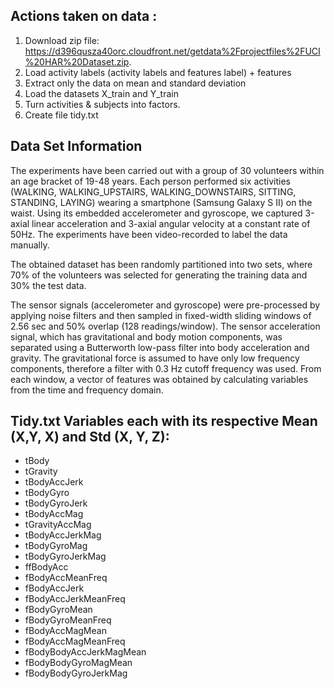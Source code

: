 ## Actions taken on data :
1. Download zip file: https://d396qusza40orc.cloudfront.net/getdata%2Fprojectfiles%2FUCI%20HAR%20Dataset.zip.
2. Load activity labels (activity labels and features label) + features
3. Extract only the data on mean and standard deviation
4. Load the datasets X_train and Y_train
5. Turn activities & subjects into factors.
6. Create file tidy.txt

## Data Set Information
The experiments have been carried out with a group of 30 volunteers within an age bracket of 19-48 years. Each person performed six activities (WALKING, WALKING_UPSTAIRS, WALKING_DOWNSTAIRS, SITTING, STANDING, LAYING) wearing a smartphone (Samsung Galaxy S II) on the waist. Using its embedded accelerometer and gyroscope, we captured 3-axial linear acceleration and 3-axial angular velocity at a constant rate of 50Hz. The experiments have been video-recorded to label the data manually. 

The obtained dataset has been randomly partitioned into two sets, where 70% of the volunteers was selected for generating the training data and 30% the test data. 

The sensor signals (accelerometer and gyroscope) were pre-processed by applying noise filters and then sampled in fixed-width sliding windows of 2.56 sec and 50% overlap (128 readings/window). The sensor acceleration signal, which has gravitational and body motion components, was separated using a Butterworth low-pass filter into body acceleration and gravity. The gravitational force is assumed to have only low frequency components, therefore a filter with 0.3 Hz cutoff frequency was used. From each window, a vector of features was obtained by calculating variables from the time and frequency domain.

## Tidy.txt Variables each with its respective Mean (X,Y, X) and Std (X, Y, Z):
- tBody
- tGravity 
- tBodyAccJerk 
- tBodyGyro 
- tBodyGyroJerk 
- tBodyAccMag
- tGravityAccMag
- tBodyAccJerkMag 
- tBodyGyroMag 
- tBodyGyroJerkMag
- ffBodyAcc
- fBodyAccMeanFreq
- fBodyAccJerk
- fBodyAccJerkMeanFreq
- fBodyGyroMean
- fBodyGyroMeanFreq
- fBodyAccMagMean 
- fBodyAccMagMeanFreq 
- fBodyBodyAccJerkMagMean 
- fBodyBodyGyroMagMean
- fBodyBodyGyroJerkMag
